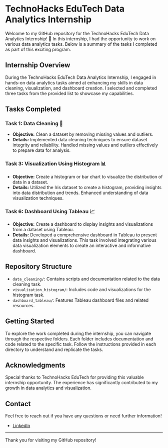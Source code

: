 # TechnoHacks EduTech Data Analytics Internship

Welcome to my GitHub repository for the TechnoHacks EduTech Data Analytics Internship! 🌟 In this internship, I had the opportunity to work on various data analytics tasks. Below is a summary of the tasks I completed as part of this exciting program.

## Internship Overview

During the TechnoHacks EduTech Data Analytics Internship, I engaged in hands-on data analytics tasks aimed at enhancing my skills in data cleaning, visualization, and dashboard creation. I selected and completed three tasks from the provided list to showcase my capabilities.

## Tasks Completed

### Task 1: Data Cleaning 🧹

- **Objective:** Clean a dataset by removing missing values and outliers.
- **Details:** Implemented data cleaning techniques to ensure dataset integrity and reliability. Handled missing values and outliers effectively to prepare data for analysis.

### Task 3: Visualization Using Histogram 📊

- **Objective:** Create a histogram or bar chart to visualize the distribution of data in a dataset.
- **Details:** Utilized the Iris dataset to create a histogram, providing insights into data distribution and trends. Enhanced understanding of data visualization techniques.

### Task 6: Dashboard Using Tableau 📈

- **Objective:** Create a dashboard to display insights and visualizations from a dataset using Tableau.
- **Details:** Developed a comprehensive dashboard in Tableau to present data insights and visualizations. This task involved integrating various data visualization elements to create an interactive and informative dashboard.

## Repository Structure

- `data_cleaning/`: Contains scripts and documentation related to the data cleaning task.
- `visualization_histogram/`: Includes code and visualizations for the histogram task.
- `dashboard_tableau/`: Features Tableau dashboard files and related resources.

## Getting Started

To explore the work completed during the internship, you can navigate through the respective folders. Each folder includes documentation and code related to the specific task. Follow the instructions provided in each directory to understand and replicate the tasks.

## Acknowledgments

Special thanks to TechnoHacks EduTech for providing this valuable internship opportunity. The experience has significantly contributed to my growth in data analytics and visualization.

## Contact

Feel free to reach out if you have any questions or need further information!

- [LinkedIn](www.linkedin.com/in/sathvik-eppakayala-867213291)

---

Thank you for visiting my GitHub repository!

